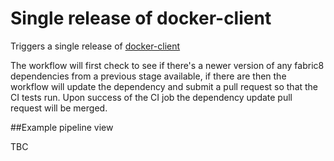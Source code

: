 # Single release of docker-client

Triggers a single release of [docker-client](https://github.com/rawlingsj/docker-client)

The workflow will first check to see if there's a newer version of any fabric8 dependencies from a previous stage available, if there are then the workflow will update the dependency and submit a pull request so that the CI tests run.  Upon success of the CI job the dependency update pull request will be merged.

##Example pipeline view

TBC

